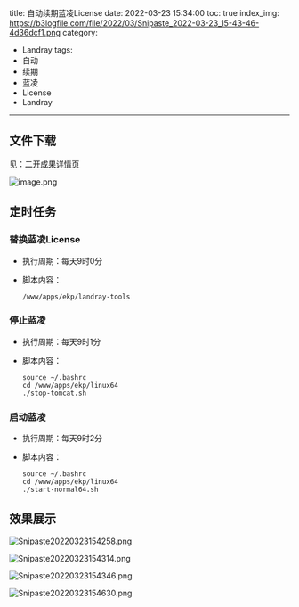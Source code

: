 title: 自动续期蓝凌License
date: 2022-03-23 15:34:00
toc: true
index_img: https://b3logfile.com/file/2022/03/Snipaste_2022-03-23_15-43-46-4d36dcf1.png
category: 
- Landray
tags:
- 自动
- 续期
- 蓝凌
- License
- Landray
---

## 文件下载

见：[二开成果详情页](http://mall.landray.com.cn/core01/km/reuse/km_reuse_redevelop/kmReuseRedevelop.do?method=view&fdId=17fb0b664519c279b7c58d24d69a5c14)

![image.png](https://b3logfile.com/file/2022/03/image-6d6f53ca.png)

## 定时任务

### 替换蓝凌License

- 执行周期：每天9时0分
- 脚本内容：

  ```shell
  /www/apps/ekp/landray-tools
  ```

### 停止蓝凌

- 执行周期：每天9时1分
- 脚本内容：

  ```shell
  source ~/.bashrc
  cd /www/apps/ekp/linux64
  ./stop-tomcat.sh
  ```

### 启动蓝凌

- 执行周期：每天9时2分
- 脚本内容：

  ```shell
  source ~/.bashrc
  cd /www/apps/ekp/linux64
  ./start-normal64.sh
  ```

## 效果展示

![Snipaste20220323154258.png](https://b3logfile.com/file/2022/03/Snipaste_2022-03-23_15-42-58-2f1d7039.png)

![Snipaste20220323154314.png](https://b3logfile.com/file/2022/03/Snipaste_2022-03-23_15-43-14-815a24ae.png)

![Snipaste20220323154346.png](https://b3logfile.com/file/2022/03/Snipaste_2022-03-23_15-43-46-4d36dcf1.png)

![Snipaste20220323154630.png](https://b3logfile.com/file/2022/03/Snipaste_2022-03-23_15-46-30-bf1c50cf.png)

